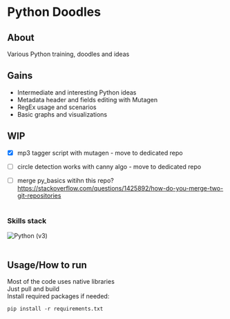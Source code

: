 # Python Doodles

## About
Various Python training, doodles and ideas


## Gains
- Intermediate and interesting Python ideas
- Metadata header and fields editing with Mutagen
- RegEx usage and scenarios
- Basic graphs and visualizations

## WIP
- [x] mp3 tagger script with mutagen - move to dedicated repo
- [ ] circle detection works with canny algo - move to dedicated repo
- [ ] merge py_basics witihn this repo? https://stackoverflow.com/questions/1425892/how-do-you-merge-two-git-repositories
<br><br>


### Skills stack
![Python (v3)](https://img.shields.io/badge/Python-14354C?style=for-the-badge&logo=python&logoColor=white)
<br><br>

## Usage/How to run
Most of the code uses native libraries<br>
Just pull and build
<br>
Install required packages if needed:<br>
```
pip install -r requirements.txt
```
